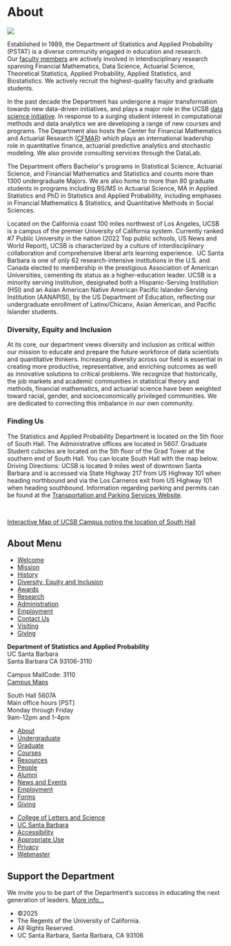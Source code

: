 # About

![](/sites/default/files/sitefiles/Photos/Welcome.jpg)

Established in 1989, the Department of Statistics and Applied Probability (PSTAT) is a diverse community engaged in education and research. Our [faculty members](https://www.pstat.ucsb.edu/people/academic) are actively involved in interdisciplinary research spanning Financial Mathematics, Data Science, Actuarial Science, Theoretical Statistics, Applied Probability, Applied Statistics, and Biostatistics. We actively recruit the highest-quality faculty and graduate students. 

In the past decade the Department has undergone a major transformation towards new data-driven initiatives, and plays a major role in the UCSB [data science initiative](http://datascience.ucsb.edu). In response to a surging student interest in computational methods and data analytics we are developing a range of new courses and programs. The Department also hosts the Center for Financial Mathematics and Actuarial Research ([CFMAR](http://www.pstat.ucsb.edu/cfmar)) which plays an international leadership role in quantitative finance, actuarial predictive analytics and stochastic modeling. We also provide consulting services through the DataLab.

The Department offers Bachelor's programs in Statistical Science, Actuarial Science, and Financial Mathematics and Statistics and counts more than 1300 undergraduate Majors. We are also home to more than 80 graduate students in programs including BS/MS in Actuarial Science, MA in Applied Statistics and PhD in Statistics and Applied Probability, including emphases in Financial Mathematics &amp; Statistics, and Quantitative Methods in Social Sciences.

Located on the California coast 100 miles northwest of Los Angeles, UCSB is a campus of the premier University of California system. Currently ranked #7 Public University in the nation (2022 Top public schools, US News and World Report), UCSB is characterized by a culture of interdisciplinary collaboration and comprehensive liberal arts learning experience.  UC Santa Barbara is one of only 62 research-intensive institutions in the U.S. and Canada elected to membership in the prestigious Association of American Universities, cementing its status as a higher-education leader. UCSB is a minority serving institution, designated both a Hispanic-Serving Institution (HSI) and an Asian American Native American Pacific Islander-Serving Institution (AANAPISI), by the US Department of Education, reflecting our undergraduate enrollment of Latinx/Chicanx, Asian American, and Pacific Islander students. 

### Diversity, Equity and Inclusion

At its core, our department views diversity and inclusion as critical within our mission to educate and prepare the future workforce of data scientists and quantitative thinkers. Increasing diversity across our field is essential in creating more productive, representative, and enriching outcomes as well as innovative solutions to critical problems. We recognize that historically, the job markets and academic communities in statistical theory and methods, financial mathematics, and actuarial science have been weighted toward racial, gender, and socioeconomically privileged communities. We are dedicated to correcting this imbalance in our own community.

### Finding Us

The Statistics and Applied Probability Department is located on the 5th floor of South Hall. The Administrative offices are located in 5607. Graduate Student cubicles are located on the 5th floor of the Grad Tower at the southern end of South Hall. You can locate South Hall with the map below. Driving Directions: UCSB is located 9 miles west of downtown Santa Barbara and is accessed via State Highway 217 from US Highway 101 when heading northbound and via the Los Carneros exit from US Highway 101 when heading southbound. Information regarding parking and permits can be found at the [Transportation and Parking Services Website](https://www.tps.ucsb.edu/).

 

[Interactive Map of UCSB Campus noting the location of South Hall](https://www.map.ucsb.edu/?id=1982#!m/618864?ce/62040?ct/62043,58207)

[](https://www.map.ucsb.edu/?id=1982#!m/618864?ce/62040?ct/62043,58207)

## About Menu

- [Welcome](/about/welcome "Welcome")
- [Mission](/about/mission "Mission")
- [History](/about/history "History")
- [Diversity, Equity and Inclusion](/about/dei "Diversity, Equity and Inclusion")
- [Awards](/about/awards "Awards")
- [Research](/about/research "Research")
- [Administration](/about/administration "Administration")
- [Employment](/about/employment "Employment")
- [Contact Us](/about/contact "Contact Us")
- [Visiting](/about/visiting "Visiting")
- [Giving](/giving)

**Department of Statistics and Applied Probability**  
UC Santa Barbara  
Santa Barbara CA 93106-3110

Campus MailCode: 3110  
[Campus Maps](http://www.aw.id.ucsb.edu/maps/)

South Hall 5607A  
Main office hours \[PST]  
Monday through Friday  
9am-12pm and 1-4pm

- [About](/about "About")
- [Undergraduate](/undergrad)
- [Graduate](/graduate)
- [Courses](/courses)
- [Resources](/resources "Resources")
- [People](/people)
- [Alumni](/alumni "Undergraduate Alumni")
- [News and Events](/news)
- [Employment](/about/employment "Employment")
- [Forms](/forms "Forms")
- [Giving](/giving "Giving")

<!--THE END-->

- [College of Letters and Science](http://www.college.ucsb.edu "College of Letters and Science")
- [UC Santa Barbara](http://www.ucsb.edu "UC Santa Barbara")
- [Accessibility](/accessibility "Accessibility")
- [Appropriate Use](http://www.policy.ucsb.edu/terms_of_use/ "Appropriate Use")
- [Privacy](http://www.policy.ucsb.edu/privacy-notification/ "Privacy")
- [Webmaster](mailto:help@pstat.ucsb.edu "Webmaster")

## Support the Department

We invite you to be part of the Department’s success in educating the next generation of leaders. [More info...](/giving)

- ©2025
- The Regents of the University of California.
- All Rights Reserved.
- UC Santa Barbara, Santa Barbara, CA 93106